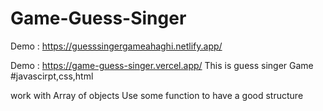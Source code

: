 # Game-Guess-Singer
Demo : https://guesssingergameahaghi.netlify.app/

Demo : https://game-guess-singer.vercel.app/
This is guess singer Game
#javascirpt,css,html

work with Array of objects
Use some function to have a good structure
